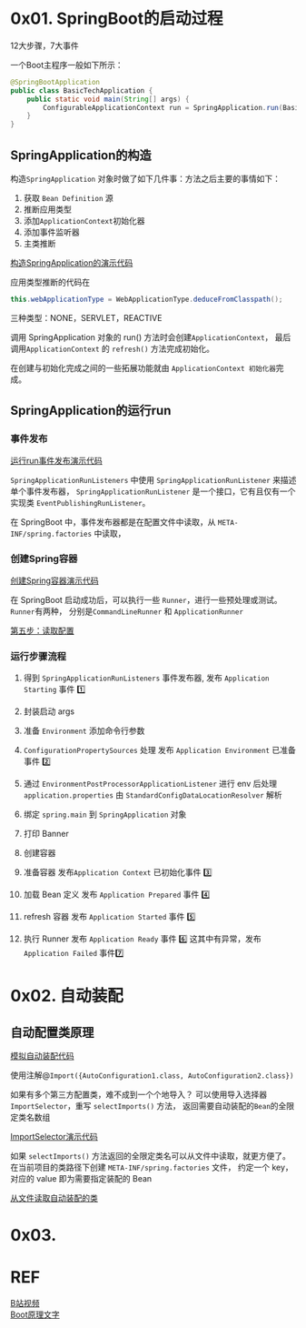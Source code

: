# 0x01. SpringBoot的启动过程
12大步骤，7大事件

一个Boot主程序一般如下所示：
```java
@SpringBootApplication
public class BasicTechApplication {
    public static void main(String[] args) {
        ConfigurableApplicationContext run = SpringApplication.run(BasicTechApplication.class, args);
    }
}
```
## SpringApplication的构造
构造`SpringApplication` 对象时做了如下几件事：方法之后主要的事情如下：
1. 获取 `Bean Definition` 源
2. 推断应用类型
3. 添加`ApplicationContext`初始化器
4. 添加事件监听器
5. 主类推断

[构造SpringApplication的演示代码](../../../../../../basicTech/src/main/java/com/java/study/frameworkstudy/springboot/launch/TestSpringApplication.java)

应用类型推断的代码在
```java
this.webApplicationType = WebApplicationType.deduceFromClasspath();
```
三种类型：NONE，SERVLET，REACTIVE

调用 SpringApplication 对象的 run() 方法时会创建`ApplicationContext`，
最后调用`ApplicationContext` 的 `refresh()` 方法完成初始化。

在创建与初始化完成之间的一些拓展功能就由 `ApplicationContext 初始化器`完成。


## SpringApplication的运行run
### 事件发布
[运行run事件发布演示代码](../../../../../../basicTech/src/main/java/com/java/study/frameworkstudy/springboot/launch/TestBootRun.java)

`SpringApplicationRunListeners` 中使用 `SpringApplicationRunListener` 来描述单个事件发布器，
`SpringApplicationRunListener` 是一个接口，它有且仅有一个实现类 `EventPublishingRunListener`。

在 SpringBoot 中，事件发布器都是在配置文件中读取，从 `META-INF/spring.factories` 中读取，

### 创建Spring容器
[创建Spring容器演示代码](../../../../../../basicTech/src/main/java/com/java/study/frameworkstudy/springboot/launch/CreateSpringContainer.java)

在 SpringBoot 启动成功后，可以执行一些 `Runner`，进行一些预处理或测试。`Runner`有两种，
分别是`CommandLineRunner` 和 `ApplicationRunner`

[第五步：读取配置](../../../../../../basicTech/src/main/java/com/java/study/frameworkstudy/springboot/launch/EnvStep5Test.java)

### 运行步骤流程
1. 得到 `SpringApplicationRunListeners` 事件发布器, 
发布 `Application Starting` 事件 1️⃣

2. 封装启动 args

3. 准备 `Environment` 添加命令行参数

4. `ConfigurationPropertySources` 处理
发布 `Application Environment` 已准备事件 2️⃣

5. 通过 `EnvironmentPostProcessorApplicationListener` 进行 env 后处理
`application.properties` 由 `StandardConfigDataLocationResolver` 解析

6. 绑定 `spring.main` 到 `SpringApplication` 对象

7. 打印 Banner

8. 创建容器

9. 准备容器
发布`Application Context` 已初始化事件 3️⃣

10. 加载 Bean 定义
发布 `Application Prepared` 事件 4️⃣

11. refresh 容器
发布 `Application Started` 事件 5️⃣

12. 执行 Runner
发布 `Application Ready` 事件 6️⃣
这其中有异常，发布 `Application Failed` 事件7️⃣


    

# 0x02. 自动装配
## 自动配置类原理
[模拟自动装配代码](../../../../../../basicTech/src/main/java/com/java/study/frameworkstudy/springboot/autoconfig/AutoConfigTest.java)

使用注解@`Import({AutoConfiguration1.class, AutoConfiguration2.class})`

如果有多个第三方配置类，难不成到一个个地导入？
可以使用导入选择器`ImportSelector`，重写 `selectImports()` 方法，
返回需要自动装配的`Bean`的全限定类名数组

[ImportSelector演示代码](../../../../../../basicTech/src/main/java/com/java/study/frameworkstudy/springboot/autoconfig/AutoConfigTest2.java)

如果 `selectImports()` 方法返回的全限定类名可以从文件中读取，就更方便了。
在当前项目的类路径下创建 `META-INF/spring.factories` 文件，
约定一个 key，对应的 value 即为需要指定装配的 Bean

[从文件读取自动装配的类](../../../../../../basicTech/src/main/java/com/java/study/frameworkstudy/springboot/autoconfig/AutoConfigTest3.java)


# 0x03. 

# REF
[B站视频](https://www.bilibili.com/video/BV1P44y1N7QG?p=120&vd_source=550dc9095f2a0980780a8fe0a239112e) <br>
[Boot原理文字](https://mofan212.github.io/posts/Spring-Forty-Nine-Lectures-Spring-Boot/)